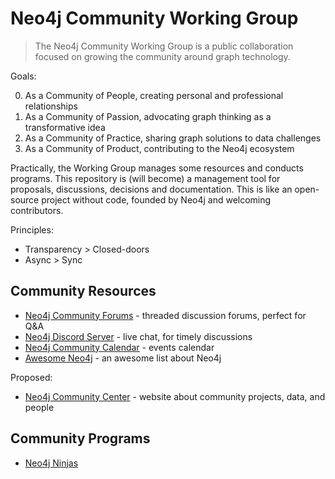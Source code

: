 # Neo4j Community Working Group

> The Neo4j Community Working Group is a public collaboration focused on growing the community around graph technology.

Goals:

0. As a Community of People, creating personal and professional relationships
1. As a Community of Passion, advocating graph thinking as a transformative idea
2. As a Community of Practice, sharing graph solutions to data challenges
3. As a Community of Product, contributing to the Neo4j ecosystem

Practically, the Working Group manages some resources and conducts programs. This repository is (will become) a management
tool for proposals, discussions, decisions and documentation. This is like an open-source project without code, founded by Neo4j 
and welcoming contributors. 

Principles:

- Transparency > Closed-doors
- Async > Sync

## Community Resources

- [Neo4j Community Forums](https://community.neo4j.com) - threaded discussion forums, perfect for Q&A
- [Neo4j Discord Server](https://discord.com/invite/neo4j) - live chat, for timely discussions
- [Neo4j Community Calendar](https://calendar.google.com/calendar/u/0?cid=Y19wOXRscGo0Mm0xNmI0bG9tbDAwM3RkbmQxOEBncm91cC5jYWxlbmRhci5nb29nbGUuY29t) - events calendar
- [Awesome Neo4j](https://github.com/neo4j-contrib/awesome-neo4j) - an awesome list about Neo4j

Proposed:
- [Neo4j Community Center](https://github.com/neo4j-contrib/neo4j-cc) - website about community projects, data, and people

## Community Programs

- [Neo4j Ninjas](https://community.neo4j.com/t/neo4j-ninjas-master-neo4j-through-advanced-training-by-helping-people/12208)
